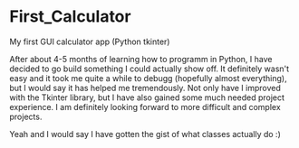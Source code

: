 # First_Calculator
My first GUI calculator app (Python tkinter)

After about 4-5 months of learning how to programm in Python, I have decided to go build something I could actually show off.
It definitely wasn't easy and it took me quite a while to debugg (hopefully almost everything), but I would say it has helped me tremendously. Not only have I improved with the Tkinter library, but I have also gained some much needed project experience.
I am definitely looking forward to more difficult and complex projects.

Yeah and I would say I have gotten the gist of what classes actually do :)
